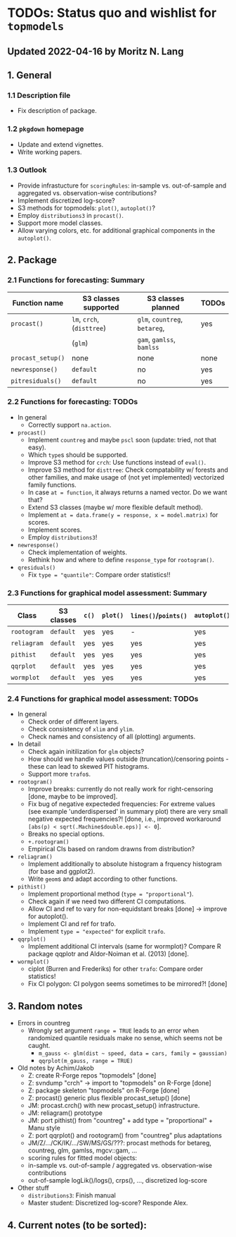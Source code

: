 # TODOs: Status quo and wishlist for `topmodels`
## Updated 2022-04-16 by Moritz N. Lang

## 1. General
### 1.1 Description file
* Fix description of package.

### 1.2 `pkgdown` homepage
* Update and extend vignettes.
* Write working papers.

### 1.3 Outlook
* Provide infrastucture for `scoringRules`: in-sample vs. out-of-sample  and aggregated vs. observation-wise contributions?
* Implement discretized log-score?
* S3 methods for topmodels: `plot()`, `autoplot()`?
* Employ `distributions3` in `procast()`.
* Support more model classes.
* Allow varying colors, etc. for additional graphical components in the `autoplot()`.

## 2. Package

### 2.1 Functions for forecasting: Summary

Function name | S3 classes supported | S3 classes planned | TODOs
--- | --- | --- | ---
`procast()` | `lm`, `crch`, (`disttree`) | `glm`, `countreg`, `betareg`, | yes
 | | (`glm`)  | `gam`, `gamlss`, `bamlss` | 
`procast_setup()` | none | none | none
`newresponse()` | `default` | no | yes
`pitresiduals()` | `default` | no | yes 

### 2.2 Functions for forecasting: TODOs
* In general
    * Correctly support `na.action`.
* `procast()`
    * Implement `countreg` and maybe `pscl` soon (update: tried, not that easy).
    * Which `type`s should be supported.
    * Improve S3 method for `crch`: Use functions instead of `eval()`.
    * Improve S3 method for `disttree`: Check compatability w/ forests and other families, and make usage of (not yet implemented) vectorized family functions.
    * In case `at = function`, it always returns a named vector. Do we want that?
    * Extend S3 classes (maybe w/ more flexible default method).
    * Implement `at = data.frame(y = response, x = model.matrix)` for scores.
    * Implement scores.
    * Employ `distributions3`!
* `newresponse()`
    * Check implementation of weights.
    * Rethink how and where to define `response_type` for `rootogram()`.
* `qresiduals()`
    * Fix `type = "quantile"`: Compare order statistics!!

### 2.3 Functions for graphical model assessment: Summary

Class | S3 classes | `c()` | `plot()` | `lines()`/`points()` | `autoplot()` | TODOs
--- | --- | --- | --- | --- | --- | ---
`rootogram` | `default`| yes | yes | - | yes | few
`reliagram` | `default` | yes | yes | yes | yes | few
`pithist` | `default` | yes | yes | yes | yes | few
`qqrplot` | `default` | yes | yes | yes | yes | few 
`wormplot` | `default` | yes | yes | yes | yes | few

### 2.4 Functions for graphical model assessment: TODOs
* In general
    * Check order of different layers.
    * Check consistency of `xlim` and `ylim`.
    * Check names and consistency of all (plotting) arguments.
* In detail
    * Check again initilization for `glm` objects?
    * How should we handle values outside (truncation)/censoring points - these can lead to skewed PIT histograms.
    * Support more `trafo`s.
* `rootogram()`
    * Improve breaks: currently do not really work for right-censoring [done, maybe to be improved].
    * Fix bug of negative expecteded frequencies: For extreme values (see example 'underdispersed' in summary plot) there are very small negative expected frequencies?! [done, i.e., improved workaround `[abs(p) < sqrt(.Machine$double.eps)] <- 0`].
    * Breaks no special options.
    * `+.rootogram()`
    * Empirical CIs based on random drawns from distribution?
* `reliagram()`
    * Implement additionally to absolute histogram a frquency histogram (for base and ggplot2).
    * Write `geom`s and adapt according to other functions.
* `pithist()`
    * Implement proportional method (`type = "proportional"`).
    * Check again if we need two different CI computations.
    * Allow CI and ref to vary for non-equidstant breaks [done] -> improve for autoplot().
    * Implement CI and ref for trafo.
    * Implement `type = "expected"` for explicit `trafo`.
* `qqrplot()`
    * Implement additional CI intervals (same for wormplot)? Compare R package qqplotr and Aldor-Noiman et al. (2013) [done].
* `wormplot()`
    * ciplot (Burren and Frederiks) for other `trafo`: Compare order statistics!
    * Fix CI polygon: CI polygon seems sometimes to be mirrored?! [done]

## 3. Random notes
* Errors in countreg
    * Wrongly set argument `range = TRUE` leads to an error when randomized quantile residuals make no sense, which seems not be caught.
        * `m_gauss <- glm(dist ~ speed, data = cars, family = gaussian)`
        *  `qqrplot(m_gauss, range = TRUE)`
* Old notes by Achim/Jakob
    * Z: create R-Forge repos "topmodels" [done]
    * Z: svndump "crch" -> import to "topmodels" on R-Forge [done]
    * Z: package skeleton "topmodels" on R-Forge [done]
    * Z: procast() generic plus flexible procast_setup() [done]
    * JM: procast.crch() with new procast_setup() infrastructure.
    * JM: reliagram() prototype
    * JM: port pithist() from "countreg" + add type = "proportional" + Manu style
    * Z: port qqrplot() and rootogram() from "countreg" plus adaptations
    * JM/Z/.../CK/IK/.../SW/MS/GS/???: procast methods for betareg, countreg, glm, gamlss, mgcv::gam, ...
    * scoring rules for fitted model objects:
    * in-sample vs. out-of-sample / aggregated vs. observation-wise contributions
    * out-of-sample logLik()/logs(), crps(), ..., discretized log-score
* Other stuff
    * `distributions3`: Finish manual
    * Master student: Discretized log-score? Responde Alex.

## 4. Current notes (to be sorted):


